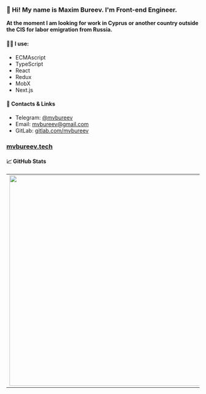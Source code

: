 ### 👋 Hi! My name is Maxim Bureev. I'm Front-end Engineer.

__At the moment I am looking for work in Cyprus or another country outside the CIS for labor emigration from Russia.__

#### 🧑‍💻 I use:
- ECMAscript
- TypeScript
- React
- Redux
- MobX
- Next.js

#### 📣 Contacts & Links

* Telegram: [@mvbureev](https://t.me/mvbureev)
* Email: mvbureev@gmail.com
* GitLab: [gitlab.com/mvbureev](https://gitlab.com/mvbureev)

### [mvbureev.tech](https://mvbureev.tech)


#### 📈 GitHub Stats
<p align="center">
  <table>
  <tr>
      <td><img width="550px" align="left" src="https://github-readme-stats.vercel.app/api?username=mvbureev&hide_border=true&count_private=true&layout=compact&hide_title=true&show_icons=true&theme=dark&icon_color=5194f0&bg_color=2E3239" /></td>
      <td><img width="550px" src="https://github-readme-stats.vercel.app/api/top-langs/?username=mvbureev&layout=compact&hide_border=true&hide_title=true&theme=dark&icon_color=5194f0&bg_color=2E3239" /></td>
  </tr>
</table>
</p>
